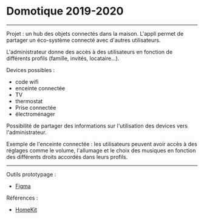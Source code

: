 # Domotique 2019-2020

---

Projet : un hub des objets connectés dans la maison. L'appli permet de partager un éco-système connecté avec d'autres utilisateurs.

L'administrateur donne des accès à des utilisateurs en fonction de différents profils (famille, invités, locataire...).

Devices possibles :
- code wifi
- enceinte connectée
- TV
- thermostat
- Prise connectée
- électroménager

Possibilité de partager des informations sur l'utilisation des devices vers l'administrateur.

Exemple de l'enceinte connectée : les utilisateurs peuvent avoir accès à des réglages comme le volume, l'allumage et le choix des musiques en fonction des différents droits accordés dans leurs profils.

---

Outils prototypage :

- [Figma](https://www.figma.com/)

Références :

- [HomeKit](https://www.apple.com/fr/ios/home/)